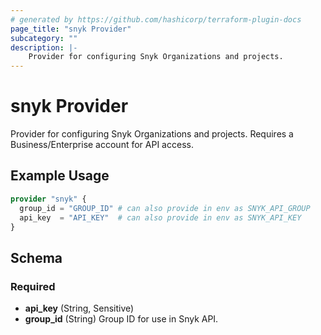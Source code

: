 ```yaml
---
# generated by https://github.com/hashicorp/terraform-plugin-docs
page_title: "snyk Provider"
subcategory: ""
description: |-
    Provider for configuring Snyk Organizations and projects.
---
```


# snyk Provider

Provider for configuring Snyk Organizations and projects. Requires a Business/Enterprise account for API access.

## Example Usage

```terraform
provider "snyk" {
  group_id = "GROUP_ID" # can also provide in env as SNYK_API_GROUP
  api_key  = "API_KEY"  # can also provide in env as SNYK_API_KEY
}
```

<!-- schema generated by tfplugindocs -->
## Schema

### Required

- **api_key** (String, Sensitive)
- **group_id** (String) Group ID for use in Snyk API.
